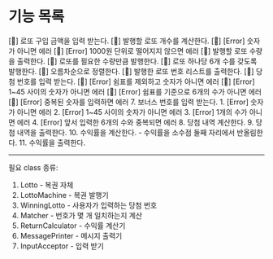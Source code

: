 # 기능 목록

[:deciduous_tree:] 로또 구입 금액을 입력 받는다.
    [:deciduous_tree:] 발행할 로또 개수를 계산한다.
    [:deciduous_tree:] [Error] 숫자가 아니면 에러
    [:deciduous_tree:] [Error] 1000원 단위로 떨어지지 않으면 에러
[:deciduous_tree:] 발행할 로또 수량을 출력한다.
[:deciduous_tree:] 로또를 필요한 수량만큼 발행한다.
    [:deciduous_tree:] 로또 하나당 6개 수를 갖도록 발행한다.
    [:deciduous_tree:] 오름차순으로 정렬한다.
[:deciduous_tree:] 발행한 로또 번호 리스트를 출력한다.
[:deciduous_tree:] 당첨 번호를 입력 받는다.
    [:deciduous_tree:] [Error] 쉼표를 제외하고 숫자가 아니면 에러
    [:deciduous_tree:] [Error] 1~45 사이의 숫자가 아니면 에러
    [:deciduous_tree:] [Error] 쉼표를 기준으로 6개의 수가 아니면 에러
    [:deciduous_tree:] [Error] 중복된 숫자를 입력하면 에러
7. 보너스 번호를 입력 받는다.
    1. [Error] 숫자가 아니면 에러
    2. [Error] 1~45 사이의 숫자가 아니면 에러
    3. [Error] 1개의 수가 아니면 에러
    4. [Error] 앞서 입력한 6개의 수와 중복되면 에러
8. 당첨 내역 계산한다.
9. 당첨 내역을 출력한다.
10. 수익률을 계산한다.
    - 수익률을 소수점 둘째 자리에서 반올림한다.
11. 수익률을 출력한다.

---
필요 class 종류:
1. Lotto - 복권 자체
2. LottoMachine - 복권 발행기
3. WinningLotto - 사용자가 입력하는 당첨 번호
4. Matcher - 번호가 몇 개 일치하는지 계산
5. ReturnCalculator - 수익률 계산기
6. MessagePrinter - 메시지 출력기
7. InputAcceptor - 입력 받기